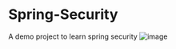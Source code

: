 # Spring-Security
A demo project to learn spring security
![image](https://github.com/NeerajSharma10/Spring-Security/assets/62813226/d9109596-97b6-4d39-b452-4cbe86638744)
